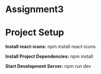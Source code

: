 # Assignment3

# Project Setup

**Install react-icons:** 
   npm install react-icons

**Install Project Dependencies:**
  npm install

**Start Development Server:** 
  npm run dev
